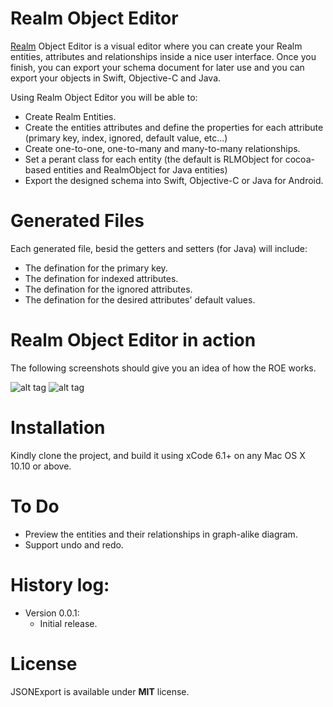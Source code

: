 Realm Object Editor
==========
[Realm](http://realm.io) Object Editor is a visual editor where you can create your Realm entities, attributes and relationships inside a nice user interface. Once you finish, you can export your schema document for later use and you can export your objects in Swift, Objective-C and Java.

Using Realm Object Editor you will be able to:
* Create Realm Entities.
* Create the entities attributes and define the properties for each attribute (primary key, index, ignored, default value, etc...)
* Create one-to-one, one-to-many and many-to-many relationships.
* Set a perant class for each entity (the default is RLMObject for cocoa-based entities and RealmObject for Java entities)
* Export the designed schema into Swift, Objective-C or Java for Android.



Generated Files
========================
Each generated file, besid the getters and setters (for Java) will include:
* The defination for the primary key.
* The defination for indexed attributes.
* The defination for the ignored attributes.
* The defination for the desired attributes' default values.

Realm Object Editor in action
========================

The following screenshots should give you an idea of how the ROE works.

![alt tag](https://cloud.githubusercontent.com/assets/5157350/5888032/e45b7afa-a3f7-11e4-985a-7eb7f8f8c063.png)
![alt tag](https://cloud.githubusercontent.com/assets/5157350/5888033/e7b3716c-a3f7-11e4-942f-43c305e999e5.png)

Installation
========================
Kindly clone the project, and build it using xCode 6.1+ on any Mac OS X 10.10 or above.

To Do
========================
* Preview the entities and their relationships in graph-alike diagram.
* Support undo and redo.


History log:
========================
* Version 0.0.1:
  - Initial release.


License
========================
JSONExport is available under **MIT** license.
